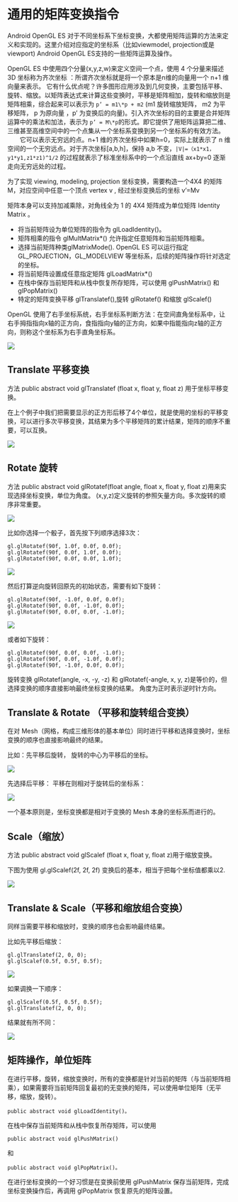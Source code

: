 # 通用的矩阵变换指令  
  
Android OpenGL ES 对于不同坐标系下坐标变换，大都使用矩阵运算的方法来定义和实现的。这里介绍对应指定的坐标系（比如viewmodel, projection或是viewport) Android OpenGL ES支持的一些矩阵运算及操作。

OpenGL ES 中使用四个分量(x,y,z,w)来定义空间一个点，使用 4 个分量来描述 3D 坐标称为齐次坐标 ：所谓齐次坐标就是将一个原本是n维的向量用一个 n+1 维向量来表示。 它有什么优点呢？许多图形应用涉及到几何变换，主要包括平移、旋转、缩放。以矩阵表达式来计算这些变换时，平移是矩阵相加，旋转和缩放则是矩阵相乘，综合起来可以表示为 `p’ = m1\*p + m2` (m1 旋转缩放矩阵， m2 为平移矩阵， p 为原向量 ，p’ 为变换后的向量)。引入齐次坐标的目的主要是合并矩阵运算中的乘法和加法，表示为 `p’ = M\*p`的形式。即它提供了用矩阵运算把二维、三维甚至高维空间中的一个点集从一个坐标系变换到另一个坐标系的有效方法。 　　它可以表示无穷远的点。n+1 维的齐次坐标中如果h=0，实际上就表示了 n 维空间的一个无穷远点。对于齐次坐标[a,b,h]，保持 a,b 不变，`|V|=（x1*x1，y1*y1,z1*z1)^1/2` 的过程就表示了标准坐标系中的一个点沿直线 ax+by=0 逐渐走向无穷远处的过程。

为了实现 viewing, modeling, projection 坐标变换，需要构造一个4X4 的矩阵 M，对应空间中任意一个顶点 vertex v , 经过坐标变换后的坐标 v’=Mv

矩阵本身可以支持加减乘除，对角线全为 1 的 4X4 矩阵成为单位矩阵 Identity Matrix 。

- 将当前矩阵设为单位矩阵的指令为 glLoadIdentity()。
- 矩阵相乘的指令 glMultMatrix*() 允许指定任意矩阵和当前矩阵相乘。
- 选择当前矩阵种类glMatrixMode().  OpenGL ES 可以运行指定 GL_PROJECTION，GL_MODELVIEW 等坐标系，后续的矩阵操作将针对选定的坐标。
- 将当前矩阵设置成任意指定矩阵 glLoadMatrix*()
- 在栈中保存当前矩阵和从栈中恢复所存矩阵，可以使用 glPushMatrix() 和 glPopMatrix()
- 特定的矩阵变换平移 glTranslatef(),旋转 glRotatef() 和缩放 glScalef()    

OpenGL 使用了右手坐标系统，右手坐标系判断方法：在空间直角坐标系中，让右手拇指指向x轴的正方向，食指指向y轴的正方向，如果中指能指向z轴的正方向，则称这个坐标系为右手直角坐标系。

![](images/64.png) 

## Translate 平移变换

方法 public abstract void glTranslatef (float x, float y, float z) 用于坐标平移变换。

在上个例子中我们把需要显示的正方形后移了4个单位，就是使用的坐标的平移变换，可以进行多次平移变换，其结果为多个平移矩阵的累计结果，矩阵的顺序不重要，可以互换。
  
![](images/65.png)   

## Rotate 旋转

方法 public abstract void glRotatef(float angle, float x, float y, float z)用来实现选择坐标变换，单位为角度。 (x,y,z)定义旋转的参照矢量方向。多次旋转的顺序非常重要。
  
![](images/66.png)   

比如你选择一个骰子，首先按下列顺序选择3次：
  
```
gl.glRotatef(90f, 1.0f, 0.0f, 0.0f);
gl.glRotatef(90f, 0.0f, 1.0f, 0.0f);
gl.glRotatef(90f, 0.0f, 0.0f, 1.0f);
```  
![](images/67.png)   
     
然后打算逆向旋转回原先的初始状态，需要有如下旋转：
  
```
gl.glRotatef(90f, -1.0f, 0.0f, 0.0f);
gl.glRotatef(90f, 0.0f, -1.0f, 0.0f);
gl.glRotatef(90f, 0.0f, 0.0f, -1.0f);
```  
![](images/68.png)   

或者如下旋转：
 
```
gl.glRotatef(90f, 0.0f, 0.0f, -1.0f);
gl.glRotatef(90f, 0.0f, -1.0f, 0.0f);
gl.glRotatef(90f, -1.0f, 0.0f, 0.0f);  
```  

旋转变换 glRotatef(angle, -x, -y, -z) 和 glRotatef(-angle, x, y, z)是等价的，但选择变换的顺序直接影响最终坐标变换的结果。 角度为正时表示逆时针方向。

## Translate & Rotate （平移和旋转组合变换）

在对 Mesh（网格，构成三维形体的基本单位）同时进行平移和选择变换时，坐标变换的顺序也直接影响最终的结果。

比如：先平移后旋转， 旋转的中心为平移后的坐标。
  
![](images/69.png)   

先选择后平移： 平移在则相对于旋转后的坐标系：
  
![](images/70.png)   

一个基本原则是，坐标变换都是相对于变换的 Mesh 本身的坐标系而进行的。

## Scale（缩放）

方法 public abstract void glScalef (float x, float y, float z)用于缩放变换。

下图为使用 gl.glScalef(2f, 2f, 2f) 变换后的基本，相当于把每个坐标值都乘以2.
  
![](images/71.png)   

## Translate & Scale（平移和缩放组合变换）

同样当需要平移和缩放时，变换的顺序也会影响最终结果。

比如先平移后缩放：
    
```
gl.glTranslatef(2, 0, 0);
gl.glScalef(0.5f, 0.5f, 0.5f);
```  
![](images/72.png)  

如果调换一下顺序：
  
``` 
gl.glScalef(0.5f, 0.5f, 0.5f);
gl.glTranslatef(2, 0, 0);  
```  

结果就有所不同：
  
![](images/73.png)   

## 矩阵操作，单位矩阵

在进行平移，旋转，缩放变换时，所有的变换都是针对当前的矩阵（与当前矩阵相乘），如果需要将当前矩阵回复最初的无变换的矩阵，可以使用单位矩阵（无平移，缩放，旋转）。
  
```
public abstract void glLoadIdentity()。
```  

在栈中保存当前矩阵和从栈中恢复所存矩阵，可以使用
  
```
public abstract void glPushMatrix()
```  

和
   
```
public abstract void glPopMatrix()。
```  

在进行坐标变换的一个好习惯是在变换前使用 glPushMatrix 保存当前矩阵，完成坐标变换操作后，再调用 glPopMatrix 恢复原先的矩阵设置。